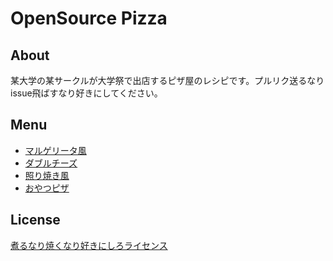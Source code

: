 # OpenSource Pizza

## About
某大学の某サークルが大学祭で出店するピザ屋のレシピです。プルリク送るなりissue飛ばすなり好きにしてください。

## Menu
* [マルゲリータ風](https://github.com/nicofun/open-source-pizza/blob/master/menu/margherita.md)
* [ダブルチーズ](https://github.com/nicofun/open-source-pizza/blob/master/menu/doubleCheese.md)
* [照り焼き風](https://github.com/nicofun/open-source-pizza/blob/master/menu/teriyaki.md)
* [おやつピザ](https://github.com/nicofun/open-source-pizza/blob/master/menu/snackpizza.md)

<!--
### 隠しメニュー
* 超チーズpizza
* 激ヤバpizza

## 隠しコマンド
* 実演

### 裏メニュー
オリジナルピッツァ生地(時価)
-->

## License
[煮るなり焼くなり好きにしろライセンス](http://www.kmonos.net/nysl/)
